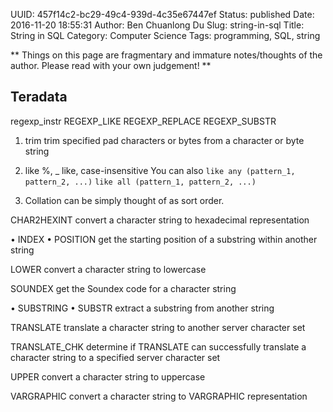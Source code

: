 UUID: 457f14c2-bc29-49c4-939d-4c35e67447ef
Status: published
Date: 2016-11-20 18:55:31
Author: Ben Chuanlong Du
Slug: string-in-sql
Title: String in SQL
Category: Computer Science
Tags: programming, SQL, string

**
Things on this page are
fragmentary and immature notes/thoughts of the author.
Please read with your own judgement!
**


## Teradata
regexp_instr
REGEXP_LIKE
REGEXP_REPLACE
REGEXP_SUBSTR

1. trim
trim specified pad characters or bytes from a character or byte string

2. like %, _
like, case-insensitive
You can also 
`like any (pattern_1, pattern_2, ...)`
`like all (pattern_1, pattern_2, ...)`

3. Collation can be simply thought of as sort order.


CHAR2HEXINT
convert a character string to hexadecimal representation


• INDEX
• POSITION
get the starting position of a substring within another string

LOWER
convert a character string to lowercase

SOUNDEX
get the Soundex code for a character string


• SUBSTRING
• SUBSTR
extract a substring from another string

TRANSLATE
translate a character string to another server character set

TRANSLATE_CHK
determine if TRANSLATE can successfully translate a character string to a specified server character set


UPPER
convert a character string to uppercase

VARGRAPHIC
convert a character string to VARGRAPHIC representation
